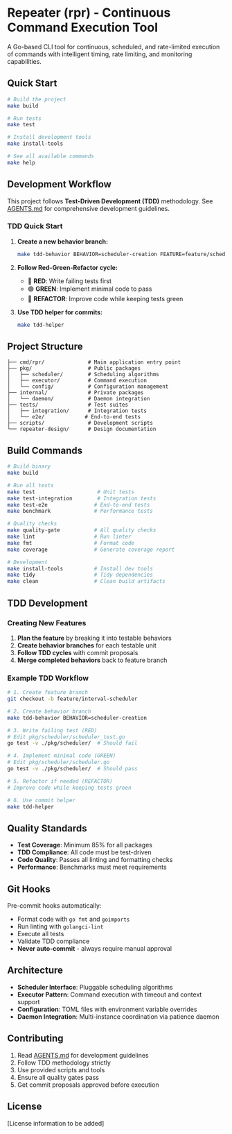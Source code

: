 # Repeater (rpr) - Continuous Command Execution Tool

A Go-based CLI tool for continuous, scheduled, and rate-limited execution of commands with intelligent timing, rate limiting, and monitoring capabilities.

## Quick Start

```bash
# Build the project
make build

# Run tests
make test

# Install development tools
make install-tools

# See all available commands
make help
```

## Development Workflow

This project follows **Test-Driven Development (TDD)** methodology. See [AGENTS.md](AGENTS.md) for comprehensive development guidelines.

### TDD Quick Start

1. **Create a new behavior branch:**
   ```bash
   make tdd-behavior BEHAVIOR=scheduler-creation FEATURE=feature/scheduler-core
   ```

2. **Follow Red-Green-Refactor cycle:**
   - 🔴 **RED**: Write failing tests first
   - 🟢 **GREEN**: Implement minimal code to pass
   - 🔵 **REFACTOR**: Improve code while keeping tests green

3. **Use TDD helper for commits:**
   ```bash
   make tdd-helper
   ```

## Project Structure

```
├── cmd/rpr/              # Main application entry point
├── pkg/                  # Public packages
│   ├── scheduler/        # Scheduling algorithms
│   ├── executor/         # Command execution
│   └── config/           # Configuration management
├── internal/             # Private packages
│   └── daemon/           # Daemon integration
├── tests/                # Test suites
│   ├── integration/      # Integration tests
│   └── e2e/             # End-to-end tests
├── scripts/              # Development scripts
└── repeater-design/      # Design documentation
```

## Build Commands

```bash
# Build binary
make build

# Run all tests
make test                    # Unit tests
make test-integration        # Integration tests  
make test-e2e               # End-to-end tests
make benchmark              # Performance tests

# Quality checks
make quality-gate           # All quality checks
make lint                   # Run linter
make fmt                    # Format code
make coverage               # Generate coverage report

# Development
make install-tools          # Install dev tools
make tidy                   # Tidy dependencies
make clean                  # Clean build artifacts
```

## TDD Development

### Creating New Features

1. **Plan the feature** by breaking it into testable behaviors
2. **Create behavior branches** for each testable unit
3. **Follow TDD cycles** with commit proposals
4. **Merge completed behaviors** back to feature branch

### Example TDD Workflow

```bash
# 1. Create feature branch
git checkout -b feature/interval-scheduler

# 2. Create behavior branch
make tdd-behavior BEHAVIOR=scheduler-creation

# 3. Write failing test (RED)
# Edit pkg/scheduler/scheduler_test.go
go test -v ./pkg/scheduler/  # Should fail

# 4. Implement minimal code (GREEN)  
# Edit pkg/scheduler/scheduler.go
go test -v ./pkg/scheduler/  # Should pass

# 5. Refactor if needed (REFACTOR)
# Improve code while keeping tests green

# 6. Use commit helper
make tdd-helper
```

## Quality Standards

- **Test Coverage**: Minimum 85% for all packages
- **TDD Compliance**: All code must be test-driven
- **Code Quality**: Passes all linting and formatting checks
- **Performance**: Benchmarks must meet requirements

## Git Hooks

Pre-commit hooks automatically:
- Format code with `go fmt` and `goimports`
- Run linting with `golangci-lint`
- Execute all tests
- Validate TDD compliance
- **Never auto-commit** - always require manual approval

## Architecture

- **Scheduler Interface**: Pluggable scheduling algorithms
- **Executor Pattern**: Command execution with timeout and context support
- **Configuration**: TOML files with environment variable overrides
- **Daemon Integration**: Multi-instance coordination via patience daemon

## Contributing

1. Read [AGENTS.md](AGENTS.md) for development guidelines
2. Follow TDD methodology strictly
3. Use provided scripts and tools
4. Ensure all quality gates pass
5. Get commit proposals approved before execution

## License

[License information to be added]
